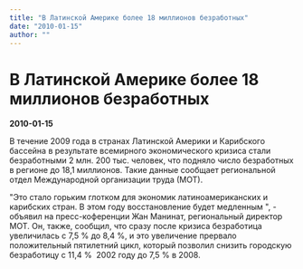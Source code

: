```yaml
---
title: "В Латинской Америке более 18 миллионов безработных"
date: "2010-01-15"
author: ""
---
```


# В Латинской Америке более 18 миллионов безработных

**2010-01-15** 

В течение 2009 года в странах Латинской Америки и Карибского бассейна в результате всемирного экономического кризиса стали безработными 2 млн. 200 тыс. человек, что подняло число безработных в регионе до 18,1 миллионов. Такие данные сообщает региональной отдел Международной организации труда (МОТ).

"Это стало горьким глотком для экономик латиноамериканских и карибских стран. В этом году восстановление будет медленным ", - объявил на пресс-коференции Жан Манинат, региональный директор МОТ. Он, также, сообщил, что сразу после кризиса безработица увеличилась с 7,5 % до 8,4 %, и это увеличение прервало положительный пятилетний цикл, который позволил снизить городскую безработицу с 11,4 %  2002 году до 7,5 % в 2008.